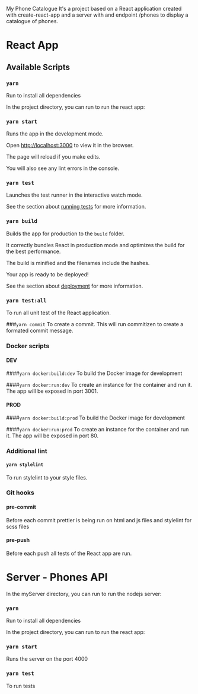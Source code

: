 
My Phone Catalogue
It's a project based on a React application created with create-react-app and a server with and endpoint /phones to display a catalogue of phones.

  
# React App
## Available Scripts

  ### `yarn`
Run to install all dependencies

In the project directory, you can run to run the react app:


### `yarn start`

  

Runs the app in the development mode.<br  />

Open [http://localhost:3000](http://localhost:3000) to view it in the browser.

  

The page will reload if you make edits.<br  />

You will also see any lint errors in the console.

  

### `yarn test`

  

Launches the test runner in the interactive watch mode.<br  />

See the section about [running tests](https://facebook.github.io/create-react-app/docs/running-tests) for more information.

  

### `yarn build`

  

Builds the app for production to the `build` folder.<br  />

It correctly bundles React in production mode and optimizes the build for the best performance.

  

The build is minified and the filenames include the hashes.<br  />

Your app is ready to be deployed!

  

See the section about [deployment](https://facebook.github.io/create-react-app/docs/deployment) for more information.

  

### `yarn test:all`

  
To run all unit test of the React application.

###`yarn commit`
To create a commit. This will run commitizen to create a formated commit message.

### Docker scripts
#### DEV
####`yarn docker:build:dev`
To   build the Docker image for development

####`yarn docker:run:dev`
To create an instance for the container and run it. 
The app will be exposed in port 3001.

#### PROD
####`yarn docker:build:prod`
To   build the Docker image for development

####`yarn docker:run:prod`
To create an instance for the container and run it. 
The app will be exposed in port 80.

### Additional lint
#### `yarn stylelint`

To run stylelint to your style files.


### Git hooks
#### pre-commit
Before each commit prettier is being run on html and js files and stylelint for scss files
#### pre-push
Before each push all tests of the React app are run.


# Server - Phones API
In the myServer directory, you can run to run the nodejs server:
### `yarn`
Run to install all dependencies

In the project directory, you can run to run the react app:


### `yarn start`
Runs the server on the port 4000

### `yarn test`
To run tests